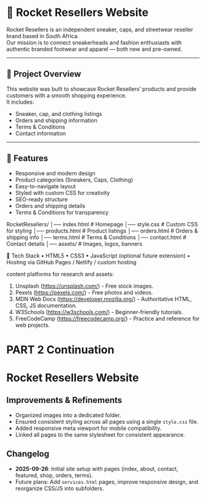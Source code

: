 # 🚀 Rocket Resellers Website

Rocket Resellers is an independent sneaker, caps, and streetwear reseller brand based in South Africa.  
Our mission is to connect sneakerheads and fashion enthusiasts with authentic branded footwear and apparel — both new and pre-owned.

---

## 📌 Project Overview
This website was built to showcase Rocket Resellers’ products and provide customers with a smooth shopping experience.  
It includes:
- Sneaker, cap, and clothing listings
- Orders and shipping information
- Terms & Conditions
- Contact information

---

## 🎯 Features
- Responsive and modern design
- Product categories (Sneakers, Caps, Clothing)
- Easy-to-navigate layout
- Styled with custom CSS for creativity
- SEO-ready structure
- Orders and shipping details
- Terms & Conditions for transparency

RocketResellers/
│── index.html        # Homepage
│── style.css         # Custom CSS for styling
│── products.html     # Product listings
│── orders.html       # Orders & shipping info
│── terms.html        # Terms & Conditions
│── contact.html      # Contact details
│── assets/           # Images, logos, banners

🔑 Tech Stack
	•	HTML5
	•	CSS3
	•	JavaScript (optional future extension)
	•	Hosting via GitHub Pages / Netlify / custom hosting

content platforms for research and assets:
1. Unsplash (https://unsplash.com/) - Free stock images.
2. Pexels (https://pexels.com/) - Free photos and videos.
3. MDN Web Docs (https://developer.mozilla.org/) - Authoritative HTML, CSS, JS documentation.
4. W3Schools (https://w3schools.com/) - Beginner-friendly tutorials.
5. FreeCodeCamp (https://freecodecamp.org/) - Practice and reference for web projects.
   
# PART 2 Continuation
# Rocket Resellers Website

## Improvements & Refinements
- Organized images into a dedicated folder.
- Ensured consistent styling across all pages using a single `style.css` file.
- Added responsive meta viewport for mobile compatibility.
- Linked all pages to the same stylesheet for consistent appearance.

## Changelog
- **2025-09-26**: Initial site setup with pages (index, about, contact, featured, shop, orders, terms).
- Future plans: Add `services.html` pages, improve responsive design, and reorganize CSS/JS into subfolders.

